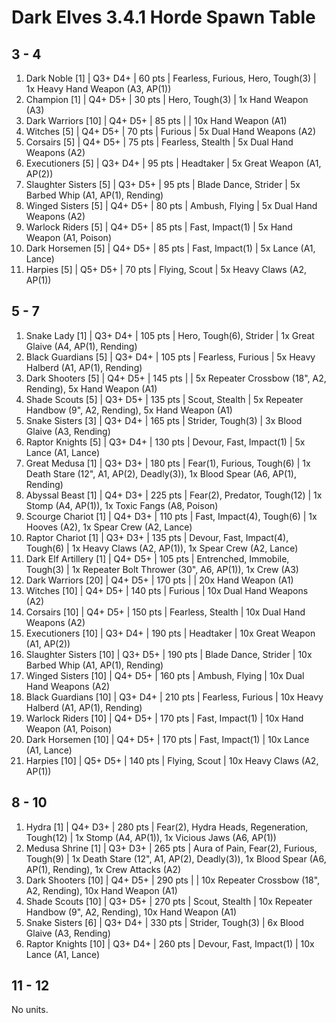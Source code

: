 # Dark Elves 3.4.1 Horde Spawn Table

## 3 - 4

1. Dark Noble [1] | Q3+ D4+ | 60 pts | Fearless, Furious, Hero, Tough(3) | 1x Heavy Hand Weapon (A3, AP(1))
1. Champion [1] | Q4+ D5+ | 30 pts | Hero, Tough(3) | 1x Hand Weapon (A3)
1. Dark Warriors [10] | Q4+ D5+ | 85 pts |  | 10x Hand Weapon (A1)
1. Witches [5] | Q4+ D5+ | 70 pts | Furious | 5x Dual Hand Weapons (A2)
1. Corsairs [5] | Q4+ D5+ | 75 pts | Fearless, Stealth | 5x Dual Hand Weapons (A2)
1. Executioners [5] | Q3+ D4+ | 95 pts | Headtaker | 5x Great Weapon (A1, AP(2))
1. Slaughter Sisters [5] | Q3+ D5+ | 95 pts | Blade Dance, Strider | 5x Barbed Whip (A1, AP(1), Rending)
1. Winged Sisters [5] | Q4+ D5+ | 80 pts | Ambush, Flying | 5x Dual Hand Weapons (A2)
1. Warlock Riders [5] | Q4+ D5+ | 85 pts | Fast, Impact(1) | 5x Hand Weapon (A1, Poison)
1. Dark Horsemen [5] | Q4+ D5+ | 85 pts | Fast, Impact(1) | 5x Lance (A1, Lance)
1. Harpies [5] | Q5+ D5+ | 70 pts | Flying, Scout | 5x Heavy Claws (A2, AP(1))

## 5 - 7

1. Snake Lady [1] | Q3+ D4+ | 105 pts | Hero, Tough(6), Strider | 1x Great Glaive (A4, AP(1), Rending)
1. Black Guardians [5] | Q3+ D4+ | 105 pts | Fearless, Furious | 5x Heavy Halberd (A1, AP(1), Rending)
1. Dark Shooters [5] | Q4+ D5+ | 145 pts |  | 5x Repeater Crossbow (18", A2, Rending), 5x Hand Weapon (A1)
1. Shade Scouts [5] | Q3+ D5+ | 135 pts | Scout, Stealth | 5x Repeater Handbow (9", A2, Rending), 5x Hand Weapon (A1)
1. Snake Sisters [3] | Q3+ D4+ | 165 pts | Strider, Tough(3) | 3x Blood Glaive (A3, Rending)
1. Raptor Knights [5] | Q3+ D4+ | 130 pts | Devour, Fast, Impact(1) | 5x Lance (A1, Lance)
1. Great Medusa [1] | Q3+ D3+ | 180 pts | Fear(1), Furious, Tough(6) | 1x Death Stare (12", A1, AP(2), Deadly(3)), 1x Blood Spear (A6, AP(1), Rending)
1. Abyssal Beast [1] | Q4+ D3+ | 225 pts | Fear(2), Predator, Tough(12) | 1x Stomp (A4, AP(1)), 1x Toxic Fangs (A8, Poison)
1. Scourge Chariot [1] | Q4+ D3+ | 110 pts | Fast, Impact(4), Tough(6) | 1x Hooves (A2), 1x Spear Crew (A2, Lance)
1. Raptor Chariot [1] | Q3+ D3+ | 135 pts | Devour, Fast, Impact(4), Tough(6) | 1x Heavy Claws (A2, AP(1)), 1x Spear Crew (A2, Lance)
1. Dark Elf Artillery [1] | Q4+ D5+ | 105 pts | Entrenched, Immobile, Tough(3) | 1x Repeater Bolt Thrower (30", A6, AP(1)), 1x Crew (A3)
1. Dark Warriors [20] | Q4+ D5+ | 170 pts |  | 20x Hand Weapon (A1)
1. Witches [10] | Q4+ D5+ | 140 pts | Furious | 10x Dual Hand Weapons (A2)
1. Corsairs [10] | Q4+ D5+ | 150 pts | Fearless, Stealth | 10x Dual Hand Weapons (A2)
1. Executioners [10] | Q3+ D4+ | 190 pts | Headtaker | 10x Great Weapon (A1, AP(2))
1. Slaughter Sisters [10] | Q3+ D5+ | 190 pts | Blade Dance, Strider | 10x Barbed Whip (A1, AP(1), Rending)
1. Winged Sisters [10] | Q4+ D5+ | 160 pts | Ambush, Flying | 10x Dual Hand Weapons (A2)
1. Black Guardians [10] | Q3+ D4+ | 210 pts | Fearless, Furious | 10x Heavy Halberd (A1, AP(1), Rending)
1. Warlock Riders [10] | Q4+ D5+ | 170 pts | Fast, Impact(1) | 10x Hand Weapon (A1, Poison)
1. Dark Horsemen [10] | Q4+ D5+ | 170 pts | Fast, Impact(1) | 10x Lance (A1, Lance)
1. Harpies [10] | Q5+ D5+ | 140 pts | Flying, Scout | 10x Heavy Claws (A2, AP(1))

## 8 - 10

1. Hydra [1] | Q4+ D3+ | 280 pts | Fear(2), Hydra Heads, Regeneration, Tough(12) | 1x Stomp (A4, AP(1)), 1x Vicious Jaws (A6, AP(1))
1. Medusa Shrine [1] | Q3+ D3+ | 265 pts | Aura of Pain, Fear(2), Furious, Tough(9) | 1x Death Stare (12", A1, AP(2), Deadly(3)), 1x Blood Spear (A6, AP(1), Rending), 1x Crew Attacks (A2)
1. Dark Shooters [10] | Q4+ D5+ | 290 pts |  | 10x Repeater Crossbow (18", A2, Rending), 10x Hand Weapon (A1)
1. Shade Scouts [10] | Q3+ D5+ | 270 pts | Scout, Stealth | 10x Repeater Handbow (9", A2, Rending), 10x Hand Weapon (A1)
1. Snake Sisters [6] | Q3+ D4+ | 330 pts | Strider, Tough(3) | 6x Blood Glaive (A3, Rending)
1. Raptor Knights [10] | Q3+ D4+ | 260 pts | Devour, Fast, Impact(1) | 10x Lance (A1, Lance)

## 11 - 12

No units.